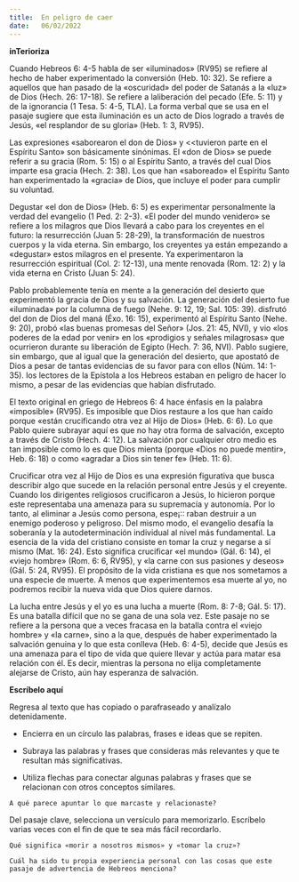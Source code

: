 ```yaml
---
title:  En peligro de caer
date:   06/02/2022
---
```


**inTerioriza**

Cuando Hebreos 6: 4-5 habla de ser «iluminados» (RV95) se refiere al hecho de haber experimentado la conversión (Heb. 10: 32). Se refiere a aquellos que han pasado de la «oscuridad» del poder de Satanás a la «luz» de Dios (Hech. 26: 17-18). Se refiere a laliberación del pecado (Efe. 5: 11) y de la ignorancia (1 Tesa. 5: 4-5, TLA). La forma verbal que se usa en el pasaje sugiere que esta iluminación es un acto de Dios logrado a través de Jesús, «el resplandor de su gloria» (Heb. 1: 3, RV95).

Las expresiones «saborearon el don de Dios» y <<tuvieron parte en el Espíritu Santo» son básicamente sinónimas. El «don de Dios» se puede referir a su gracia (Rom. 5: 15) o al Espíritu Santo, a través del cual Dios imparte esa gracia (Hech. 2: 38). Los que han «saboreado» el Espíritu Santo han experimentado la «gracia» de Dios, que incluye el poder para cumplir su voluntad.

Degustar «el don de Dios» (Heb. 6: 5) es experimentar personalmente la verdad del evangelio (1 Ped. 2: 2-3). «El poder del mundo venidero» se refiere a los milagros que Dios llevará a cabo para los creyentes en el futuro: la resurrección (Juan 5: 28-29), la transformación de nuestros cuerpos y la vida eterna. Sin embargo, los creyentes ya están empezando a «degustar» estos milagros en el presente. Ya experimentaron la resurrección espiritual (Col. 2: 12-13), una mente renovada (Rom. 12: 2) y la vida eterna en Cristo (Juan 5: 24).

Pablo probablemente tenía en mente a la generación del desierto que experimentó la gracia de Dios y su salvación. La generación del desierto fue «iluminada» por la columna de fuego (Nehe. 9: 12, 19; Sal. 105: 39). disfrutó del don de Dios del maná (Éxo. 16: 15), experimentó al Espíritu Santo (Nehe. 9: 20), probó «las buenas promesas del Señor» (Jos. 21: 45, NVI), y vio «los poderes de la edad por venir» en los «prodigios y señales milagrosas» que ocurrieron durante su liberación de Egipto (Hech. 7: 36, NVI). Pablo sugiere, sin embargo, que al igual que la generación del desierto, que apostató de Dios a pesar de tantas evidencias de su favor para con ellos (Núm. 14: 1-35). los lectores de la Epístola a los Hebreos estaban en peligro de hacer lo mismo, a pesar de las evidencias que habían disfrutado.

El texto original en griego de Hebreos 6: 4 hace énfasis en la palabra «imposible» (RV95). Es imposible que Dios restaure a los que han caído porque «están crucificando otra vez al Hijo de Dios» (Heb. 6: 6). Lo que Pablo quiere subrayar aquí es que no hay otra forma de salvación, excepto a través de Cristo (Hech. 4: 12). La salvación por cualquier otro medio es tan imposible como lo es que Dios mienta (porque «Dios no puede mentir», Heb. 6: 18) o como «agradar a Dios sin tener fe» (Heb. 11: 6).

Crucificar otra vez al Hijo de Dios es una expresión figurativa que busca describir algo que sucede en la relación personal entre Jesús y el creyente. Cuando los dirigentes religiosos crucificaron a Jesús, lo hicieron porque este representaba una amenaza para su supremacía y autonomía. Por lo tanto, al eliminar a Jesús como persona, espe¡:: raban destruir a un enemigo poderoso y peligroso. Del mismo modo, el evangelio desafía la soberanía y la autodeterminación individual al nivel más fundamental. La esencia de la vida del cristiano consiste en tomar la cruz y negarse a sí mismo (Mat. 16: 24). Esto significa crucificar «el mundo» (Gál. 6: 14), el «viejo hombre» (Rom. 6: 6, RV95), y «la carne con sus pasiones y deseos» (Gál. 5: 24, RV95). El propósito de la vida cristiana es que nos sometamos a una especie de muerte. A menos que experimentemos esa muerte al yo, no podremos recibir la nueva vida que Dios quiere darnos.

La lucha entre Jesús y el yo es una lucha a muerte (Rom. 8: 7-8; Gál. 5: 17). Es una batalla difícil que no se gana de una sola vez. Este pasaje no se refiere a la persona que a veces fracasa en la batalla contra el «viejo hombre» y «la carne», sino a la que, después de haber experimentado la salvación genuina y lo que esta conlleva (Heb. 6: 4-5), decide que Jesús es una amenaza para el tipo de vida que quiere llevar y actúa para matar esa relación con él. Es decir, mientras la persona no elija completamente alejarse de Cristo, aún hay esperanza de salvación.

**Escríbelo aquí**

Regresa al texto que has copiado o parafraseado y analízalo detenidamente.

- Encierra en un círculo las palabras, frases e ideas que se repiten.

- Subraya las palabras y frases que consideras más relevantes y que te resultan más significativas.

- Utiliza flechas para conectar algunas palabras y frases que se relacionan con otros conceptos similares.

`A qué parece apuntar lo que marcaste y relacionaste?`

Del pasaje clave, selecciona un versículo para memorizarlo. Escríbelo varias veces con el fin de que te sea más fácil recordarlo.

`Qué significa «morir a nosotros mismos» y «tomar la cruz»?`

`Cuál ha sido tu propia experiencia personal con las cosas que este pasaje de advertencia de Hebreos menciona?`
